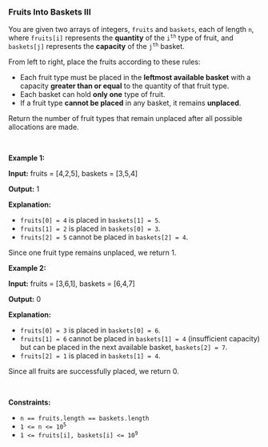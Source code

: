
<h3>Fruits Into Baskets III</h3>
<div><p>You are given two arrays of integers, <code>fruits</code> and <code>baskets</code>, each of length <code>n</code>, where <code>fruits[i]</code> represents the <strong>quantity</strong> of the <code>i<sup>th</sup></code> type of fruit, and <code>baskets[j]</code> represents the <strong>capacity</strong> of the <code>j<sup>th</sup></code> basket.</p>
<p>From left to right, place the fruits according to these rules:</p>
<ul>
<li>Each fruit type must be placed in the <strong>leftmost available basket</strong> with a capacity <strong>greater than or equal</strong> to the quantity of that fruit type.</li>
<li>Each basket can hold <b>only one</b> type of fruit.</li>
<li>If a fruit type <b>cannot be placed</b> in any basket, it remains <b>unplaced</b>.</li>
</ul>
<p>Return the number of fruit types that remain unplaced after all possible allocations are made.</p>
<p> </p>
<p><strong>Example 1:</strong></p>
<div class="example-block">
<p><strong>Input:</strong> <span class="example-io">fruits = [4,2,5], baskets = [3,5,4]</span></p>
<p><strong>Output:</strong> <span class="example-io">1</span></p>
<p><strong>Explanation:</strong></p>
<ul>
<li><code>fruits[0] = 4</code> is placed in <code>baskets[1] = 5</code>.</li>
<li><code>fruits[1] = 2</code> is placed in <code>baskets[0] = 3</code>.</li>
<li><code>fruits[2] = 5</code> cannot be placed in <code>baskets[2] = 4</code>.</li>
</ul>
<p>Since one fruit type remains unplaced, we return 1.</p>
</div>
<p><strong>Example 2:</strong></p>
<div class="example-block">
<p><strong>Input:</strong> <span class="example-io">fruits = [3,6,1], baskets = [6,4,7]</span></p>
<p><strong>Output:</strong> <span class="example-io">0</span></p>
<p><strong>Explanation:</strong></p>
<ul>
<li><code>fruits[0] = 3</code> is placed in <code>baskets[0] = 6</code>.</li>
<li><code>fruits[1] = 6</code> cannot be placed in <code>baskets[1] = 4</code> (insufficient capacity) but can be placed in the next available basket, <code>baskets[2] = 7</code>.</li>
<li><code>fruits[2] = 1</code> is placed in <code>baskets[1] = 4</code>.</li>
</ul>
<p>Since all fruits are successfully placed, we return 0.</p>
</div>
<p> </p>
<p><strong>Constraints:</strong></p>
<ul>
<li><code>n == fruits.length == baskets.length</code></li>
<li><code>1 &lt;= n &lt;= 10<sup>5</sup></code></li>
<li><code>1 &lt;= fruits[i], baskets[i] &lt;= 10<sup>9</sup></code></li>
</ul>
</div>
